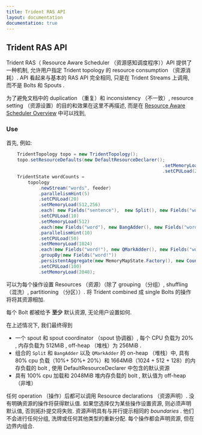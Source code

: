 ```yaml
---
title: Trident RAS API
layout: documentation
documentation: true
---
```


## Trident RAS API

Trident RAS（ Resource Aware Scheduler （资源感知调度程序））API 提供了一种机制, 允许用户指定 Trident topology 的 resource consumption （资源消耗）.  API 看起来与基本的 RAS API 完全相同, 只是在 Trident Streams 上调用, 而不是 Bolts 和 Spouts . 

为了避免文档中的 duplication （重复）和 inconsistency （不一致）,  resource setting （资源设置）的目的和效果在这里不再描述, 而是在 [Resource Aware Scheduler Overview](Resource_Aware_Scheduler_overview.html) 中可以找到,

### Use

首先, 例如:

```java
    TridentTopology topo = new TridentTopology();
    topo.setResourceDefaults(new DefaultResourceDeclarer();
                                                          .setMemoryLoad(128)
                                                          .setCPULoad(20));
    TridentState wordCounts =
        topology
            .newStream("words", feeder)
            .parallelismHint(5)
            .setCPULoad(20)
            .setMemoryLoad(512,256)
            .each( new Fields("sentence"),  new Split(), new Fields("word"))
            .setCPULoad(10)
            .setMemoryLoad(512)
            .each(new Fields("word"), new BangAdder(), new Fields("word!"))
            .parallelismHint(10)
            .setCPULoad(50)
            .setMemoryLoad(1024)
            .each(new Fields("word!"), new QMarkAdder(), new Fields("word!?"))
            .groupBy(new Fields("word!"))
            .persistentAggregate(new MemoryMapState.Factory(), new Count(), new Fields("count"))
            .setCPULoad(100)
            .setMemoryLoad(2048);
```

可以为每个操作设置 Resources （资源）（除了 grouping （分组）, shuffling （混洗）, partitioning （分区））. 将 Trident combined 成 single Bolts 的操作将将其资源相加. 

每个 Bolt 都被给予 **至少** 默认资源, 无论用户设置如何. 

在上述情况下, 我们最终得到

- 一个 spout 和 spout coordinator （spout 协调器）, 每个 CPU 负载为 20% , 内存负载为 512MiB , off-heap （堆栈）为 256MiB . 
- 组合的 `Split` 和 `BangAdder` 以及 `QMarkAdder` 的 on-heap （堆栈）中, 具有80% cpu 负载（10%+ 50%+ 20%）和 1664MiB（1024 + 512 + 128）的内存负载的 bolt , 使用 DefaultResourceDeclarer 中包含的默认资源
- 具有 100% cpu 加载和 2048MiB 堆内存负载的 bolt , 默认值为 off-heap （非堆）

任何 operation （操作）后都可以调用 Resource declarations （资源声明）. 没有明确资源的操作将获得默认值. 如果您选择仅为某些操作设置资源, 则必须声明默认值, 否则拓扑提交将失败. 
资源声明具有与并行提示相同的 *boundaries* . 他们不会进行任何分组, 洗牌或任何其他类型的重新分配. 
每个操作都会声明资源, 但在边界内组合. 
